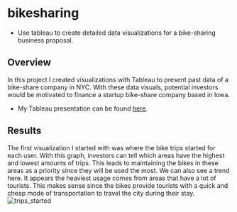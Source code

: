 # bikesharing
* Use tableau to create detailed data visualizations for a bike-sharing business proposal.

## Overview
In this project I created visualizations with Tableau to present past data of a bike-share company in NYC. With these data visuals, potential investors would be motivated to finance a startup bike-share company based in Iowa.

* My Tableau presentation can be found [here](https://public.tableau.com/app/profile/marco7241/viz/CitibikeAnalysis_16716858522550/Story1).

## Results
The first visualization I started with was where the bike trips started for each user. With this graph, investors can tell which areas have the highest and lowest amounts of trips. This leads to maintaining the bikes in these areas as a priority since they will be used the most. We can also see a trend here. It appears the heaviest usage comes from areas that have a lot of tourists. This makes sense since the bikes provide tourists with a quick and cheap mode of transportation to travel the city during their stay.
![trips_started](https://user-images.githubusercontent.com/112291075/209198160-7f052339-c752-4bfb-96eb-15677b44bb8b.PNG)
